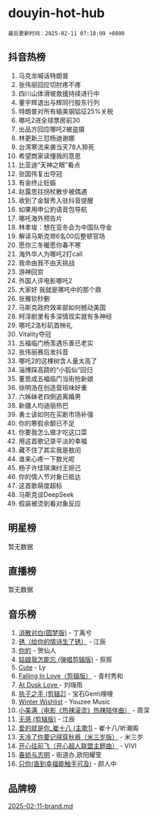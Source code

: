 # douyin-hot-hub

`最后更新时间：2025-02-11 07:18:09 +0800`

## 抖音热榜

1. 马克龙喊话特朗普
1. 张伟丽回应切肘疼不疼
1. 四川山体滑坡救援持续进行中
1. 董宇辉退出与辉同行股东行列
1. 特朗普对所有输美钢铝征25%关税
1. 哪吒2进全球票房前30
1. 出品方回应哪吒2被盗摄
1. 林更新三怼杨迪谢娜
1. 台湾寒流来袭当天78人猝死
1. 希望商家读懂我的意思
1. 比亚迪“天神之眼”看点
1. 张国伟复出夺冠
1. 有金终止妊娠
1. 赵露思拄拐杖散步被偶遇
1. 收到了金智秀入驻抖音提醒
1. 如果用申公豹语音包导航
1. 哪吒海外预告片
1. 林孝埈：想在亚冬会为中国队夺金
1. 解读马斯克带6名00后整顿官场
1. 愿你三冬暖愿你春不寒
1. 海外华人为哪吒2打call
1. 我命由我不由天挑战
1. 游神回宫
1. 外国人评电影哪吒2
1. 大家好 我就是哪吒中的那个鼎
1. 张雅钦秒删
1. 马斯克政府效率部如何撼动美国
1. 柯淳剧里有多深情现实就有多神经
1. 哪吒2洛杉矶首映礼
1. Vitality夺冠
1. 五福临门杨羡遇乐善已老实
1. 张伟丽赛后发抖音
1. 哪吒2的这棵树含人量太高了
1. 淄博踩高跷的“小狐仙”回归
1. 董思成五福临门当街抢新娘
1. 徐明浩在创造营班味好重
1. 六姊妹老四倒追离婚男
1. 新疆人均迪丽热巴
1. 勇士该如何在买断市场补强
1. 你的寒假余额已不足
1. 你要我怎么做才吃这口菜
1. 用这首歌记录平淡的幸福
1. 藏不住了其实我是敖闰
1. 谁来心疼一下敖光呢
1. 杨子许佳琪演纣王妲己
1. 你的情人节对象已抵达
1. 这首歌萌度超标
1. 马斯克谈DeepSeek
1. 假装被烫到看对象反应

## 明星榜

暂无数据

## 直播榜

暂无数据

## 音乐榜

1. [消散对白(圆梦版)](https://sf5-hl-cdn-tos.douyinstatic.com/obj/tos-cn-ve-2774/og4jB5I5IizzoZVAAAzWgBMAsMDWoArfwBOiFs) - 丁禹兮
1. [锈（给你的情诗生了锈）](https://sf5-hl-cdn-tos.douyinstatic.com/obj/tos-cn-ve-2774/o8a1PBtVqIYbPEGK6e5A4egedVMdm3fCIz6bbE) - 江辰
1. [你的](https://sf5-hl-cdn-tos.douyinstatic.com/obj/tos-cn-ve-2774/oYuIeKf42jB7sEV6B2upMdpYAgfrQWj0FeRegh) - 贺仙人
1. [姑娘我怎能忘 (弹唱剪辑版)](https://sf5-hl-cdn-tos.douyinstatic.com/obj/tos-cn-ve-2774/okamwrBGEMz6illuEofAsMV4yzF5tVWbBiA5AI) - 抠抠
1. [Cute](https://sf5-hl-cdn-tos.douyinstatic.com/obj/tos-cn-ve-2774/o4IbIzHWKAAB4wsS5qMBRiiAlEBGTpQRNfFvuo) - Ly
1. [Falling In Love（剪辑版）](https://sf5-hl-cdn-tos.douyinstatic.com/obj/tos-cn-ve-2774/o8ajpA8zzgBPahbBIO8AcKGBLJezFCRd1wfP9f) - 青村秀和
1. [ At Dusk  Love ](https://sf5-hl-cdn-tos.douyinstatic.com/obj/tos-cn-ve-2774/o8CrpCf5CaYgI4ZrtQgMQAFEfuGqNnRSDQAPBc) - 刘嗨雨
1. [执子之手 (剪辑2)](https://sf5-hl-cdn-tos.douyinstatic.com/obj/tos-cn-ve-2774/oUoZLQjCc31XzqsBnBQUNgeKtYPBcgbFDwtfcu) - 宝石Gem\哩哩
1. [Winter Wishlist](https://sf5-hl-cdn-tos.douyinstatic.com/obj/tos-cn-ve-2774/oIIgUOeamCFCVAzxN6MFRLIBlLGpUqQxeeHrLE) - Youzee Music
1. [小美满（电影《热辣滚烫》热辣陪伴曲）](https://sf5-hl-cdn-tos.douyinstatic.com/obj/tos-cn-ve-2774/o0GAn2lSgfZIDUgtevCGDQYnFg4CwnrBaxbTZL) - 周深
1. [无感 (剪辑版)](https://sf5-hl-cdn-tos.douyinstatic.com/obj/tos-cn-ve-2774/o0eIsUzJBDlQaQFC5OFlgbMEZC1TFYBftOBn6p) - 江辰
1. [爱的就是你_崔十八 (主歌1)](https://sf3-cdn-tos.douyinstatic.com/obj/tos-cn-ve-2774/oI5BO5DhFZ6UTcNCnZaOCBLtZ7WIMQGfgnXf5E) - 崔十八/听潮阁
1. [天冷了你要记得穿秋裤（米三岁版）](https://sf6-cdn-tos.douyinstatic.com/obj/tos-cn-ve-2774/oQlIwVIDWiZ6BQilAorS7MA0AgCkQDvcZAdm1) - 米三岁
1. [开心往前飞（开心超人联盟主题曲）](https://sf5-hl-cdn-tos.douyinstatic.com/obj/tos-cn-ve-2774/9d8fb7c82cf1421fb93a9fe925275e0a) - VIVI
1. [春娇与志明](https://sf5-hl-cdn-tos.douyinstatic.com/obj/tos-cn-ve-2774/e530d8fceb7044b39707d7f9ff54add1) - 街道办,欧阳耀莹
1. [只你(直到幸福能触手可及)](https://sf5-hl-cdn-tos.douyinstatic.com/obj/tos-cn-ve-2774/o0lBkRDzFTeaVSUz3ZZSCBVtZ5DIMQGfgmEAuE) - 颜人中

## 品牌榜

[2025-02-11-brand.md](2025-02-11-brand.md)
